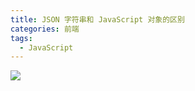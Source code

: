```yaml
---
title: JSON 字符串和 JavaScript 对象的区别
categories: 前端
tags:
  - JavaScript
---
```


![](https://txy-tc-ly-1256104767.cos.ap-guangzhou.myqcloud.com/20200528172924)